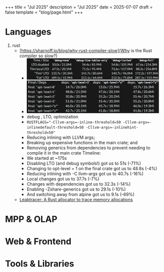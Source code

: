 +++
title = "Jul 2025"
description = "Jul 2025"
date = 2025-07-07
draft = false
template = "blog/page.html"
+++

# Languages
1. rust
   - [https://sharnoff.io/blog/why-rust-compiler-slow](Why is the Rust compiler so slow?)
     - ![cargo build --timings](img.png)
     - ![opt-level](img_1.png)
     - debug , LTO, optimization
     - `RUSTFLAGS="-Cllvm-args=-inline-threshold=50 -Cllvm-args=-inlinedefault-threshold=50 -Cllvm-args=-inlinehint-threshold=50"`
     - Reducing inlining with LLVM args;
     - Breaking up expensive functions in the main crate; and
     - Removing generics from dependencies to prevent needing to compile it in the main crate
     Timeline:
     -  We started at ~175s
     -  Disabling LTO (and debug symbols!) got us to 51s (-71%)
     -  Changing to opt-level = 1 on the final crate got us to 48.8s (-4%)
     -  Reducing inlining with -C llvm-args got us to 40.7s (-16%)
     -  Local changes got us to 37.7s (-7%)
     -  Changes with dependencies got us to 32.3s (-14%)
     -  Enabling -Zshare-generics got us to 29.1s (-10%)
     -  And switching away from alpine got us to 9.1s (-69%)
   - [Leaktracer: A Rust allocator to trace memory allocations](https://blog.veeso.dev/blog/en/leaktracer-a-rust-allocator-to-trace-memory-allocations/)

# MPP & OLAP

# Web & Frontend

# Tools & Libraries